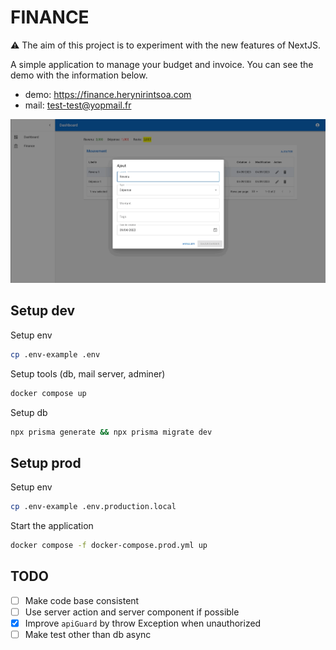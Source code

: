 # FINANCE

⚠️ The aim of this project is to experiment with the new features of NextJS.

A simple application to manage your budget and invoice. You can see the demo with the information below.

- demo: <https://finance.herynirintsoa.com>
- mail: <test-test@yopmail.fr>

![Finance demo](https://github.com/heryTz/finance/blob/main/demo.gif)

## Setup dev

Setup env

```bash
cp .env-example .env
```

Setup tools (db, mail server, adminer)

```bash
docker compose up
```

Setup db

```bash
npx prisma generate && npx prisma migrate dev
```

## Setup prod

Setup env

```bash
cp .env-example .env.production.local
```

Start the application

```bash
docker compose -f docker-compose.prod.yml up
```

## TODO

- [ ] Make code base consistent
- [ ] Use server action and server component if possible
- [x] Improve ```apiGuard``` by throw Exception when unauthorized
- [ ] Make test other than db async
